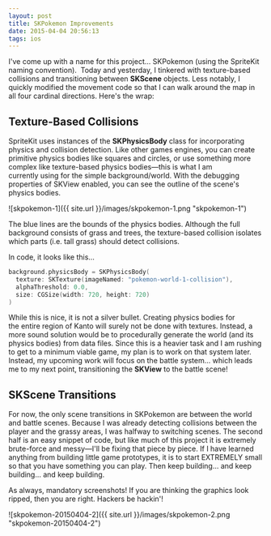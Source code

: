 ```yaml
---
layout: post
title: SKPokemon Improvements
date: 2015-04-04 20:56:13
tags: ios
---
```


I've come up with a name for this project... SKPokemon (using the SpriteKit naming convention).  Today and yesterday, I tinkered with texture-based collisions and transitioning between **SKScene** objects. Less notably, I quickly modified the movement code so that I can walk around the map in all four cardinal directions. Here's the wrap:

## Texture-Based Collisions

SpriteKit uses instances of the **SKPhysicsBody** class for incorporating physics and collision detection. Like other games engines, you can create primitive physics bodies like squares and circles, or use something more complex like texture-based physics bodies—this is what I am currently using for the simple background/world. With the debugging properties of SKView enabled, you can see the outline of the scene's physics bodies.

![skpokemon-1]({{ site.url }}/images/skpokemon-1.png "skpokemon-1")

The blue lines are the bounds of the physics bodies. Although the full background consists of grass and trees, the texture-based collision isolates which parts (i.e. tall grass) should detect collisions.

In code, it looks like this...

```swift
background.physicsBody = SKPhysicsBody(
  texture: SKTexture(imageNamed: "pokemon-world-1-collision"),
  alphaThreshold: 0.0,
  size: CGSize(width: 720, height: 720)
)
```

While this is nice, it is not a silver bullet. Creating physics bodies for the entire region of Kanto will surely not be done with textures. Instead, a more sound solution would be to procedurally generate the world (and its physics bodies) from data files. Since this is a heavier task and I am rushing to get to a minimum viable game, my plan is to work on that system later. Instead, my upcoming work will focus on the battle system... which leads me to my next point, transitioning the **SKView** to the battle scene!

## SKScene Transitions

For now, the only scene transitions in SKPokemon are between the world and battle scenes. Because I was already detecting collisions between the player and the grassy areas, I was halfway to switching scenes. The second half is an easy snippet of code, but like much of this project it is extremely brute-force and messy—I'll be fixing that piece by piece. If I have learned anything from building little game prototypes, it is to start EXTREMELY small so that you have something you can play. Then keep building... and keep building... and keep building.

As always, mandatory screenshots! If you are thinking the graphics look ripped, then you are right. Hackers be hackin'!

![skpokemon-20150404-2]({{ site.url }}/images/skpokemon-2.png "skpokemon-20150404-2")